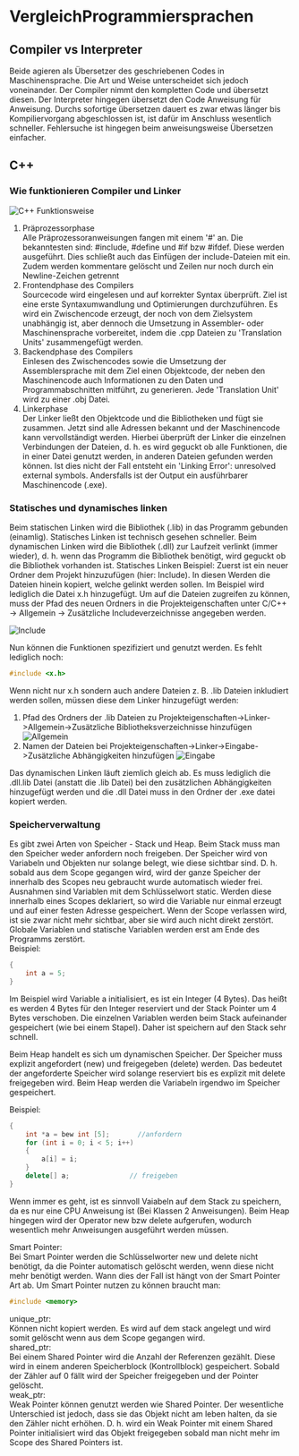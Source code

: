# VergleichProgrammiersprachen


## Compiler vs Interpreter
Beide agieren als Übersetzer des geschriebenen Codes in Maschinensprache. Die Art und Weise unterscheidet sich jedoch voneinander. Der Compiler nimmt den kompletten Code und übersetzt diesen. Der Interpreter hingegen übersetzt den Code Anweisung für Anweisung. Durchs sofortige übersetzen dauert es zwar etwas länger bis Kompiliervorgang abgeschlossen ist, ist dafür im Anschluss wesentlich schneller. Fehlersuche ist hingegen beim anweisungsweise Übersetzen einfacher.

## C++

### Wie funktionieren Compiler und Linker
![C++ Funktionsweise](https://github.com/JoBo33/VergleichProgrammiersprachen/blob/main/C%2B%2B%20Funktionsweise.png  "C++ Funktionsweise")

1. Präprozessorphase  
  Alle Präprozessoranweisungen fangen mit einem '#' an. Die bekanntesten sind: #include, #define und #if bzw #ifdef. Diese werden ausgeführt. Dies schließt auch das Einfügen der include-Dateien mit ein. Zudem werden kommentare gelöscht und Zeilen nur noch durch ein Newline-Zeichen getrennt
2. Frontendphase des Compilers  
  Sourcecode wird eingelesen und auf korrekter Syntax überprüft. Ziel ist eine erste Syntaxumwandlung und Optimierungen durchzuführen. Es wird ein Zwischencode erzeugt, der noch von dem Zielsystem unabhängig ist, aber dennoch die Umsetzung in Assembler- oder Maschinensprache vorbereitet, indem die .cpp Dateien zu 'Translation Units' zusammengefügt werden.
3. Backendphase des Compilers  
  Einlesen des Zwischencodes sowie die Umsetzung der Assemblersprache mit dem Ziel einen Objektcode, der neben den Maschinencode auch Informationen zu den Daten und Programmabschnitten mitführt, zu generieren. Jede 'Translation Unit' wird zu einer .obj Datei.
4. Linkerphase  
  Der Linker ließt den Objektcode und die Bibliotheken und fügt sie zusammen. Jetzt sind alle Adressen bekannt und der Maschinencode kann vervollständigt werden. Hierbei überprüft der Linker die einzelnen Verbindungen der Dateien, d. h. es wird geguckt ob alle Funktionen, die in einer Datei genutzt werden, in anderen Dateien gefunden werden können.  Ist dies nicht der Fall entsteht ein 'Linking Error': unresolved external symbols. Andersfalls ist der Output ein ausführbarer Maschinencode (.exe).

### Statisches und dynamisches linken
Beim statischen Linken wird die Bibliothek (.lib) in das Programm gebunden (einamlig). Statisches Linken ist technisch gesehen schneller.
Beim dynamischen Linken wird die Bibliothek (.dll) zur Laufzeit verlinkt (immer wieder), d. h. wenn das Programm die Bibliothek benötigt, wird geguckt ob die Bibliothek vorhanden ist.
Statisches Linken Beispiel: Zuerst ist ein neuer Ordner dem Projekt hinzuzufügen (hier: Include). In diesen Werden die Dateien hinein kopiert, welche gelinkt werden sollen. Im Beispiel wird lediglich die Datei x.h hinzugefügt. Um auf die Dateien zugreifen zu können, muss der Pfad des neuen Ordners in die Projekteigenschaften  unter C/C++ -> Allgemein -> Zusätzliche Includeverzeichnisse angegeben werden.

![Include](https://github.com/JoBo33/VergleichProgrammiersprachen/blob/main/InkedC%2B%2BCompilerLinker-Eigenschaftenseiten.jpg "Ordner hinzufügen")

Nun können die Funktionen spezifiziert und genutzt werden. Es fehlt lediglich noch:
```C++
#include <x.h>
```
Wenn nicht nur x.h sondern auch andere Dateien z. B. .lib Dateien inkludiert werden sollen, müssen diese dem Linker hinzugefügt werden: 
1. Pfad des Ordners der .lib Dateien zu Projekteigenschaften->Linker->Allgemein->Zusätzliche Bibliotheksverzeichnisse hinzufügen
![Allgemein](https://github.com/JoBo33/VergleichProgrammiersprachen/blob/main/InkedC%2B%2BCompilerLinker-Eigenschaftenseiten2.0.jpg "Ordner hinzufügen")
2. Namen der Dateien bei Projekteigenschaften->Linker->Eingabe->Zusätzliche Abhängigkeiten hinzufügen
![Eingabe](https://github.com/JoBo33/VergleichProgrammiersprachen/blob/main/InkedC%2B%2BCompilerLinker-Eigenschaftenseiten2.jpg ".lib Dateien hinzufügen")

Das dynamischen Linken läuft ziemlich gleich ab. Es muss lediglich die .dll.lib Datei (anstatt die .lib Datei) bei den zusätzlichen Abhängigkeiten hinzugefügt werden und die .dll Datei muss in den Ordner der .exe datei kopiert werden.

### Speicherverwaltung
Es gibt zwei Arten von Speicher - Stack und Heap. Beim Stack muss man den Speicher weder anfordern noch freigeben. Der Speicher wird von Variabeln und Objekten nur solange belegt, wie diese sichtbar sind. D. h. sobald aus dem Scope gegangen wird, wird der ganze Speicher der innerhalb des Scopes neu gebraucht wurde automatisch wieder frei. Ausnahmen sind Variablen mit dem Schlüsselwort static. Werden diese innerhalb eines Scopes deklariert, so wird die Variable nur einmal erzeugt und auf einer festen Adresse gespeichert. Wenn der Scope verlassen wird, ist sie zwar nicht mehr sichtbar, aber sie wird auch nicht direkt zerstört. Globale Variablen und statische Variablen werden erst am Ende des Programms zerstört.  
Beispiel:
```C++
{
    int a = 5;
}
```
Im Beispiel wird Variable a initialisiert, es ist ein Integer (4 Bytes). Das heißt es werden 4 Bytes für den Integer reserviert und der Stack Pointer um 4 Bytes verschoben. Die einzelnen Variablen werden beim Stack aufeinander gespeichert (wie bei einem Stapel). Daher ist speichern auf den Stack sehr schnell.  
  
Beim Heap handelt es sich um dynamischen Speicher. Der Speicher muss explizit angefordert (new) und freigegeben (delete) werden. Das bedeutet der angeforderte Speicher wird solange reserviert bis es explizit mit delete freigegeben wird.  Beim Heap werden die Variabeln irgendwo im Speicher gespeichert.

Beispiel:
```C++
{
    int *a = bew int [5];       //anfordern
    for (int i = 0; i < 5; i++)
    {
        a[i] = i;
    }
    delete[] a;               // freigeben
}
```

Wenn immer es geht, ist es sinnvoll Vaiabeln auf dem Stack zu speichern, da es nur eine CPU Anweisung ist (Bei Klassen 2 Anweisungen). Beim Heap hingegen wird der Operator new bzw delete aufgerufen, wodurch wesentlich mehr Anweisungen ausgeführt werden müssen.

Smart Pointer:  
Bei Smart Pointer werden die Schlüsselworter new und delete nicht benötigt, da die Pointer automatisch gelöscht werden, wenn diese nicht mehr benötigt werden. Wann dies der Fall ist hängt von der Smart Pointer Art ab. Um Smart Pointer nutzen zu können braucht man: 
```C++
#include <memory>
```
unique_ptr:  
Können nicht kopiert werden. Es wird auf dem stack angelegt und wird somit gelöscht wenn aus dem Scope gegangen wird.  
shared_ptr:  
Bei einem Shared Pointer wird die Anzahl der Referenzen gezählt. Diese wird in einem anderen Speicherblock (Kontrollblock) gespeichert. Sobald der Zähler auf 0 fällt wird der Speicher freigegeben und der Pointer gelöscht.  
weak_ptr:  
Weak Pointer können genutzt werden wie Shared Pointer. Der wesentliche Unterschied ist jedoch, dass sie das Objekt nicht am leben halten, da sie den Zähler nicht erhöhen. D. h. wird ein Weak Pointer mit einem Shared Pointer initialisiert wird das Objekt freigegeben sobald man nicht mehr im Scope des Shared Pointers ist.  





